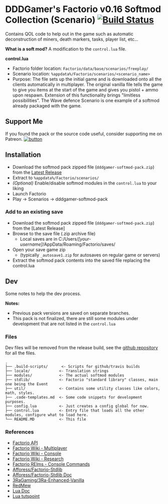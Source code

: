 # DDDGamer's Factorio v0.16 Softmod Collection (Scenario) [![Build Status](https://travis-ci.org/deniszholob/factorio-softmod-pack.svg?branch=master)](https://travis-ci.org/deniszholob/factorio-softmod-pack)

Contains QOL code to help out in the game such as automatic deconstruction of miners, death markers, tasks, player list, etc...

**What is a soft mod?**
A modification to the `control.lua` file.

**control.lua**
* Factorio folder location: `Factorio/data/base/scenarios/freeplay/`
* Scenario location: `%appdata%/Factorio/scenarios/<scenario_name>`
* Purpose: The file sets up the initial game and is downloaded onto all the clients automatically in multiplayer. The original vanilla file tells the game to give you items at the start of the game and gives you pistol + ammo upon respawn. Extension of this functionality brings "limitless possibilities". The Wave defence Scenario is one example of a softmod already packaged with the game.

## Support Me
If you found the pack or the source code useful, consider supporting me on Patreon.
[![button](https://c5.patreon.com/external/logo/downloads_wordmark_white_on_coral.png)](https://www.patreon.com/deniszholob)

## Installation
* Download the softmod pack zipped file (`dddgamer-softmod-pack.zip`) from the
[Latest Release](https://github.com/deniszholob/factorio-softmod-pack/releases/latest)
* Extract to `%appdata%/Factorio/scenarios/`
* *(Optional)* Enable/disable softmod modules in the `control.lua` to your liking
* Launch Factorio
* Play -> Scenarios -> dddgamer-softmod-pack

### Add to an existing save
* Download the softmod pack zipped file (`dddgamer-softmod-pack.zip`) from the
[Latest Release]
* Browse to the save file (.zip archive file)
  * Local saves are in C:/Users/*[your-username]*/AppData/Roaming/Factorio/saves/
* Open your save game zip
  * (typically `_autosave1.zip` for autosaves on regular game or servers)
* Extract the softmod pack contents into the saved file replacing the control.lua


## Dev
Some notes to help the dev process.

**Notes:**
* Previous pack versions are saved on separate branches.
* This pack is not finalized, there are still some modules under development that are not listed in the `control.lua`


### Files
Dev files will be removed from the release build, see the [github repository](https://github.com/deniszholob/factorio-softmod-pack) for all the files.

```
.
├── .build-scripts/      <- Scripts for github/travis builds
├── locale/             <- Translation strings
├── modules/            <- The actual softmod modules
├── stdlib/             <- Factorio "standard library" classes, main one being the Event
├── util/               <- Contains some utility classes like colors, math, styles.
├── .code-templates.md  <- Some code snippets for development purposes.
├── config.lua          <- Just creates a config global for now.
├── control.lua         <- Entry file that loads all the other modules, configure what to load here.
└── README.MD           <- This file

```

### References
* [Factorio API](http://lua-api.factorio.com/latest/)
* [Factorio Wiki - Multiplayer](https://wiki.factorio.com/Multiplayer)
* [Factorio Wiki - Console](https://wiki.factorio.com/Console)
* [Factorio Wiki - Research](https://wiki.factorio.com/Research)
* [Factorio RElms - Console Commands](https://factorio-realms.com/tutorials/useful_factorio_console_commands)
* [Afforess/Factorio-Stdlib](https://github.com/Afforess/Factorio-Stdlib)
* [Afforess/Factorio-Stdlib Doc](http://afforess.github.io/Factorio-Stdlib/index.html)
* [3RaGaming/3Ra-Enhanced-Vanilla](https://github.com/3RaGaming/3Ra-Enhanced-Vanilla)
* [RedMew](https://github.com/Refactorio/RedMew)
* [Lua Doc](https://www.lua.org/manual/5.3/)
* [Lua tutspoint](https://www.tutorialspoint.com/lua/index.htm)
